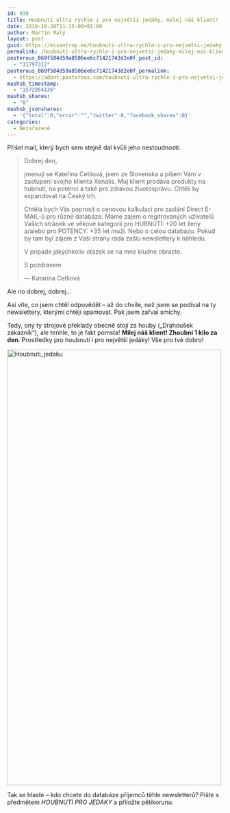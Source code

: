 ```yaml
---
id: 938
title: Houbnutí ultra rychle i pro největší jedáky, milej náš klient!
date: 2010-10-28T11:15:00+01:00
author: Martin Malý
layout: post
guid: https://misantrop.eu/houbnuti-ultra-rychle-i-pro-nejvetsi-jedaky-milej-nas-klient/
permalink: /houbnuti-ultra-rychle-i-pro-nejvetsi-jedaky-milej-nas-klient/
posterous_869f584d59a8506ee6c71421743d2e0f_post_id:
  - "31797312"
posterous_869f584d59a8506ee6c71421743d2e0f_permalink:
  - https://adent.posterous.com/houbnuti-ultra-rychle-i-pro-nejvetsi-jedaky-m
mashsb_timestamp:
  - "1572954136"
mashsb_shares:
  - "0"
mashsb_jsonshares:
  - '{"total":0,"error":"","twitter":0,"facebook_shares":0}'
categories:
  - Nezařazené
---
```

Při&scaron;el mail, kter&yacute; bych sem stejně dal kvůli jeho nestoudnosti:

> Dobrej den,
> 
> jmenuji se Kateřina Cetliov&aacute;, jsem ze Slovenska a p&iacute;&scaron;em V&aacute;m v zast&uacute;pen&iacute; svojho klienta Xenalis. Muj klient prod&aacute;va produkty na hubnut&iacute;, na potenci a tak&eacute; pro zdravou životospr&aacute;vu. Chtěli by expandovat na Česk&yacute; trh.
> 
> Chtěla bych V&aacute;s poprosit o cenovou kalkulaci pro zasl&aacute;n&iacute; Direct E-MAIL-ů pro různ&eacute; datab&aacute;ze. M&aacute;me z&aacute;jem o regitrovan&yacute;ch uživatelů Va&scaron;&iacute;ch str&aacute;nek ve věkov&eacute; kategorii pro HUBNUT&Iacute;: +20 let ženy a/alebo pro POTENCY: +35 let muži. Nebo o celou datab&aacute;zu. Pokud by tam byl z&aacute;jem z Va&scaron;&iacute; strany r&aacute;da za&scaron;lu newslettery k n&aacute;hledu.
> 
> V pr&iacute;pade jak&yacute;chkoliv ot&aacute;zek se na mne kludne obracte.
> 
> S pozdravem
> 
> <div class="moz-txt-sig">
>   &#8212; Katar&iacute;na Cetliov&aacute;
> </div>

Ale no dobrej, dobrej&#8230;

Asi v&iacute;te, co jsem chtěl odpovědět &#8211; až do chv&iacute;le, než jsem se pod&iacute;val na ty newslettery, kter&yacute;mi chtěj&iacute; spamovat. Pak jsem zařval sm&iacute;chy.

Tedy, ony ty strojov&eacute; překlady obecně stoj&iacute; za houby (&#8222;Drahou&scaron;ek z&aacute;kazn&iacute;k&#8220;), ale tenhle, to je fakt pomsta! **Milej n&aacute;&scaron; klient! Zhoubni 1 kilo za den**. Prostředky pro houbnut&iacute; i pro největ&scaron;&iacute; jed&aacute;ky! V&scaron;e pro tv&eacute; dobro!

<div class='p_embed p_image_embed'>
  <img alt="Houbnuti_jedaku" height="1017" src="https://misantrop.eu/wp-content/uploads/2010/10/houbnuti_jedaku.png.scaled500-245x500.png" width="500" />
</div>

Tak se hlaste &#8211; kdo chcete do datab&aacute;ze př&iacute;jemců těhle newsletterů? Pi&scaron;te s předmětem _HOUBNUT&Iacute; PRO JED&Aacute;KY_ a přiložte pětikorunu.

&nbsp;